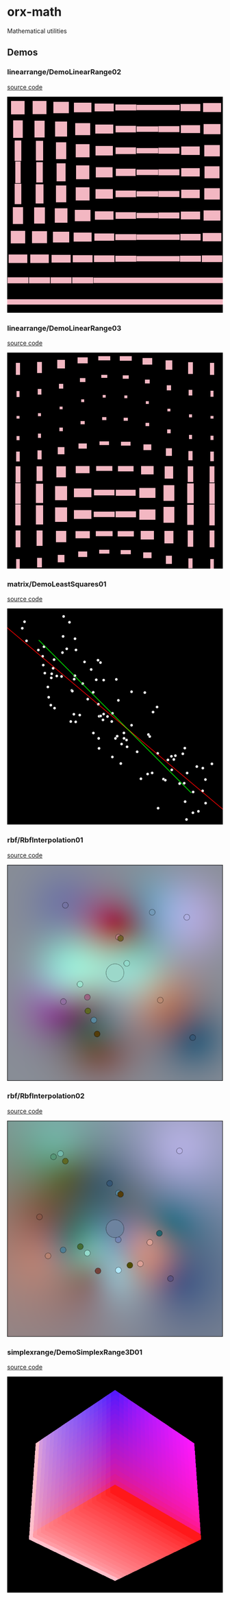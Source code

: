 # orx-math

Mathematical utilities
<!-- __demos__ -->
## Demos
### linearrange/DemoLinearRange02
[source code](src/jvmDemo/kotlin/linearrange/DemoLinearRange02.kt)

![linearrange-DemoLinearRange02Kt](https://raw.githubusercontent.com/openrndr/orx/media/orx-math/images/linearrange-DemoLinearRange02Kt.png)

### linearrange/DemoLinearRange03
[source code](src/jvmDemo/kotlin/linearrange/DemoLinearRange03.kt)

![linearrange-DemoLinearRange03Kt](https://raw.githubusercontent.com/openrndr/orx/media/orx-math/images/linearrange-DemoLinearRange03Kt.png)

### matrix/DemoLeastSquares01
[source code](src/jvmDemo/kotlin/matrix/DemoLeastSquares01.kt)

![matrix-DemoLeastSquares01Kt](https://raw.githubusercontent.com/openrndr/orx/media/orx-math/images/matrix-DemoLeastSquares01Kt.png)

### rbf/RbfInterpolation01
[source code](src/jvmDemo/kotlin/rbf/RbfInterpolation01.kt)

![rbf-RbfInterpolation01Kt](https://raw.githubusercontent.com/openrndr/orx/media/orx-math/images/rbf-RbfInterpolation01Kt.png)

### rbf/RbfInterpolation02
[source code](src/jvmDemo/kotlin/rbf/RbfInterpolation02.kt)

![rbf-RbfInterpolation02Kt](https://raw.githubusercontent.com/openrndr/orx/media/orx-math/images/rbf-RbfInterpolation02Kt.png)

### simplexrange/DemoSimplexRange3D01
[source code](src/jvmDemo/kotlin/simplexrange/DemoSimplexRange3D01.kt)

![simplexrange-DemoSimplexRange3D01Kt](https://raw.githubusercontent.com/openrndr/orx/media/orx-math/images/simplexrange-DemoSimplexRange3D01Kt.png)
